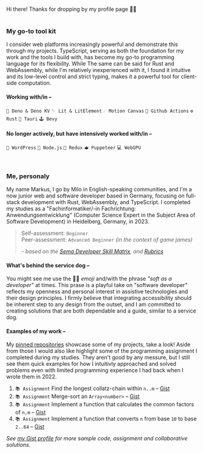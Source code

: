<br>

Hi there! Thanks for dropping by my profile page 🐕‍🦺<br><br>

### My go-to tool kit

I consider web platforms increasingly powerful and demonstrate this through my projects. TypeScript, serving as both the foundation for my work and the tools I build with, has become my go-to programming language for its flexibility. While The same can be said for Rust and WebAssembly, while I'm relatively inexperienced with it, I found it intuitive and its low-level control and strict typing, makes it a powerful tool for client-side computation.

<!--
#### In my work I focus on/around –

`🐕‍🦺 Assistive Technologies & Accessibility` `🔧 Task Automation` `📄 Markup & Notation Processing` `🖼️ Image Processing`
-->

#### Working with/in –

`🦕 Deno & Deno KV` `🪡 Lit & LitElement` `☄️ Motion Canvas` `🐙 Github Actions` `⚙️ Rust` `🔗 Tauri` `🕹️ Bevy`

#### No longer actively, but have intensively worked with/in –

`📖 WordPress` `🍵 Node.js` `🪸 Redux` `🫖 Puppeteer` `💻 WebGPU` <!-- `🧪 Polymer & Polymer Web Components` `🔥 Firebase` -->

<br>
    
### Me, personaly

My name Markus, I go by Milo in English-speaking communities, and I'm a now junior web and software developer based in Germany, focusing on full-stack development with Rust, WebAssembly, and TypeScript. I completed my studies as a "Fachinformatiker/-in Fachrichtung: Anwendungsentwicklung" (Computer Science Expert in the Subject Area of Software Development) in Heidelberg, Germany, in 2023.

> Self-assessment: `Beginner`  
> Peer-assessment: `Advanced Beginner` *(in the context of game james)*
> 
> *- based on the [Sema Developer Skill Matrix](https://stackoverflow.blog/2022/07/28/measurable-and-meaningful-skill-levels-for-developers/), and [Rubrics](https://github.com/Semalab/developer-skills-matrix/blob/main/rubric/rubric.md)*

#### What's behind the service dog –

<!--
-# secret notes; I am not joking when I compare myself to a service dog ^^'

**Adaptability**: I am comfortable working in various situations and can adapt to different technologies, frameworks, and project needs, ensuring that I can contribute effectively to any team.

**Supportive Nature**: I support my team by navigating technical challenges, collaborating on goals, and sharing my knowledge about the technologies I work with, driven by a passion for teaching.

**Calm Temperament**: I keep a calm demeanor and react appropriately to unexpected challenges or changes in project requirements.

**Focus and Attention**: I maintain a high level of attention to detail and stay focused on my tasks, even in difficult and fast-paced development environment.
-->

You might see me use the 🐕‍🦺 *emoji* and/with the phrase *"soft as a developer"* at times. This prase is a playful take on "software developer" reflects my openness and personal interest in assistive technologies and their design principles. I firmly believe that integrating accessibility should be inherent step to any design from the outset, and I am committed to creating solutions that are both dependable and a guide, similar to a service dog.

#### Examples of my work –

My [pinned repositories](https://github.com/milotheirself#user-54866561-pinned-items-reorder-form) showcase some of my projects, take a look! Aside from those I would also like highlight some of the programming assignment I completed during my studies. They aren't good by any messure, but I still see them quick examples for how I intuitivly approached and solved problems even with limited programming experience I had back when I wrote them in 2022.

1. `📚 Assignment` Find the longest collatz-chain within `n..m` – [Gist](https://gist.github.com/milotheirself/d1a7217e01a5f3b64ee530ad1e03f43e)
1. `📚 Assignment` Merge-sort an `Array<number>` – [Gist](https://gist.github.com/milotheirself/80bbe76d335c4e37e297d9da7282dbea)
1. `📚 Assignment` Implement a function that calculates the common factors of `n,m` –
[Gist](https://gist.github.com/milotheirself/3d90082fd8c6cb84525a43edb765e51a)
1. `📚 Assignment` Implement a function that converts `n` from base `10` to base `2..64` – 
[Gist](https://gist.github.com/milotheirself/272af84304fb364f31bc2a6ad5244de5)

*See [my Gist profile](https://gist.github.com/milotheirself) for more sample code, assignment and collaborative solutions.*
